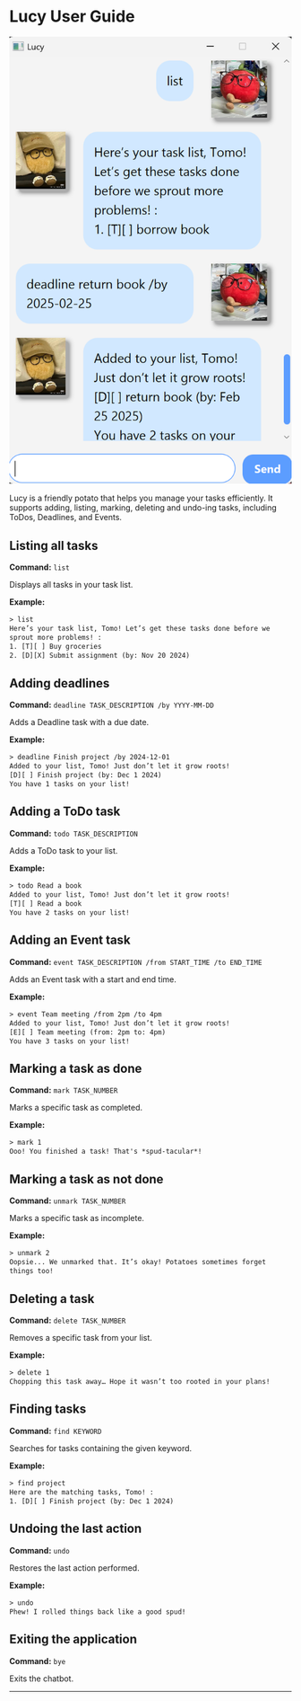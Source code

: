 # Lucy User Guide

![Ui.png](Ui.png)

Lucy is a friendly potato that helps you manage your tasks efficiently. It supports adding, listing, marking, deleting and undo-ing tasks, including ToDos, Deadlines, and Events.

## Listing all tasks

**Command:** `list`

Displays all tasks in your task list.

**Example:**
```
> list
Here’s your task list, Tomo! Let’s get these tasks done before we sprout more problems! :
1. [T][ ] Buy groceries
2. [D][X] Submit assignment (by: Nov 20 2024)
```

## Adding deadlines

**Command:** `deadline TASK_DESCRIPTION /by YYYY-MM-DD`

Adds a Deadline task with a due date.

**Example:**
```
> deadline Finish project /by 2024-12-01
Added to your list, Tomo! Just don’t let it grow roots!
[D][ ] Finish project (by: Dec 1 2024)
You have 1 tasks on your list!
```

## Adding a ToDo task

**Command:** `todo TASK_DESCRIPTION`

Adds a ToDo task to your list.

**Example:**
```
> todo Read a book
Added to your list, Tomo! Just don’t let it grow roots!
[T][ ] Read a book
You have 2 tasks on your list!
```

## Adding an Event task

**Command:** `event TASK_DESCRIPTION /from START_TIME /to END_TIME`

Adds an Event task with a start and end time.

**Example:**
```
> event Team meeting /from 2pm /to 4pm
Added to your list, Tomo! Just don’t let it grow roots!
[E][ ] Team meeting (from: 2pm to: 4pm)
You have 3 tasks on your list!
```

## Marking a task as done

**Command:** `mark TASK_NUMBER`

Marks a specific task as completed.

**Example:**
```
> mark 1
Ooo! You finished a task! That's *spud-tacular*!
```

## Marking a task as not done

**Command:** `unmark TASK_NUMBER`

Marks a specific task as incomplete.

**Example:**
```
> unmark 2
Oopsie... We unmarked that. It’s okay! Potatoes sometimes forget things too!
```

## Deleting a task

**Command:** `delete TASK_NUMBER`

Removes a specific task from your list.

**Example:**
```
> delete 1
Chopping this task away… Hope it wasn’t too rooted in your plans!
```

## Finding tasks

**Command:** `find KEYWORD`

Searches for tasks containing the given keyword.

**Example:**
```
> find project
Here are the matching tasks, Tomo! :
1. [D][ ] Finish project (by: Dec 1 2024)
```

## Undoing the last action

**Command:** `undo`

Restores the last action performed.

**Example:**
```
> undo
Phew! I rolled things back like a good spud!
```

## Exiting the application

**Command:** `bye`

Exits the chatbot.

---